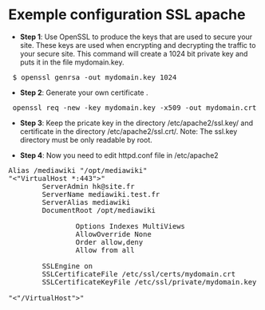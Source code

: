 # Exemple configuration SSL apache
* **Step 1**: Use OpenSSL to produce the keys that are used to secure your site. 
These keys are used when encrypting and decrypting the traffic to your secure site.
This command will create a 1024 bit private key and puts it in the file mydomain.key.
<pre> $ openssl genrsa -out mydomain.key 1024 </pre>

* **Step 2**: Generate your own certificate .
<pre> openssl req -new -key mydomain.key -x509 -out mydomain.crt </pre>

* **Step 3**: Keep the pricate key in the directory /etc/apache2/ssl.key/ and certificate in the directory /etc/apache2/ssl.crt/.
Note: The ssl.key directory must be only readable by root.

* **Step 4**: Now you need to edit httpd.conf file in /etc/apache2
<pre>
Alias /mediawiki "/opt/mediawiki"
"<"VirtualHost *:443">"
        ServerAdmin hk@site.fr
        ServerName mediawiki.test.fr
        ServerAlias mediawiki
        DocumentRoot /opt/mediawiki
        <Directory "/opt/mediawiki">
                Options Indexes MultiViews
                AllowOverride None
                Order allow,deny
                Allow from all
        </Directory\>
        SSLEngine on
        SSLCertificateFile /etc/ssl/certs/mydomain.crt
        SSLCertificateKeyFile /etc/ssl/private/mydomain.key

"<"/VirtualHost">"
</pre>

